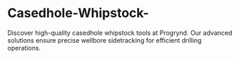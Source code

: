 # Casedhole-Whipstock-
Discover high-quality casedhole whipstock tools at Progrynd. Our advanced solutions ensure precise wellbore sidetracking for efficient drilling operations.
